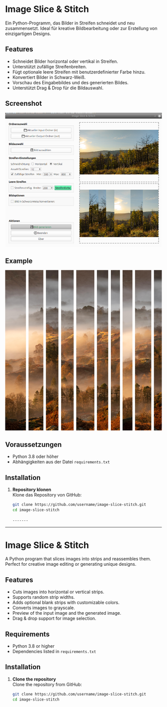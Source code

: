 # Image Slice & Stitch

Ein Python-Programm, das Bilder in Streifen schneidet und neu zusammensetzt. Ideal für kreative Bildbearbeitung oder zur Erstellung von einzigartigen Designs.

## Features

- Schneidet Bilder horizontal oder vertikal in Streifen.
- Unterstützt zufällige Streifenbreiten.
- Fügt optionale leere Streifen mit benutzerdefinierter Farbe hinzu.
- Konvertiert Bilder in Schwarz-Weiß.
- Vorschau des Eingabebildes und des generierten Bildes.
- Unterstützt Drag & Drop für die Bildauswahl.

## Screenshot

![](examples/screenshot01.png)


## Example
![](examples/a903da48-c940-464f-8c64-b153f60ad689_striped.jpg)

## Voraussetzungen

- Python 3.8 oder höher
- Abhängigkeiten aus der Datei `requirements.txt`

## Installation

1. **Repository klonen**  
   Klone das Repository von GitHub:
   ```bash
   git clone https://github.com/username/image-slice-stitch.git
   cd image-slice-stitch

   -------

---

# Image Slice & Stitch

A Python program that slices images into strips and reassembles them. Perfect for creative image editing or generating unique designs.

## Features

- Cuts images into horizontal or vertical strips.
- Supports random strip widths.
- Adds optional blank strips with customizable colors.
- Converts images to grayscale.
- Preview of the input image and the generated image.
- Drag & drop support for image selection.

## Requirements

- Python 3.8 or higher
- Dependencies listed in `requirements.txt`

## Installation

1. **Clone the repository**  
   Clone the repository from GitHub:
   ```bash
   git clone https://github.com/username/image-slice-stitch.git
   cd image-slice-stitch
